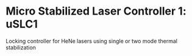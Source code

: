 # Micro Stabilized Laser Controller 1: uSLC1
Locking controller for HeNe lasers using single or two mode thermal stabilization

